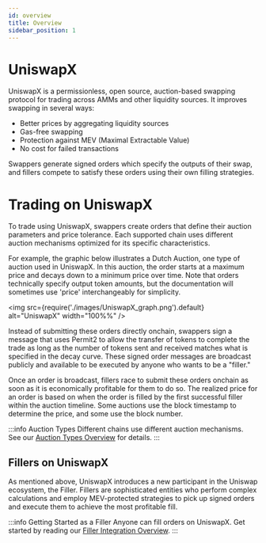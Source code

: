 ```yaml
---
id: overview
title: Overview
sidebar_position: 1
---
```


# UniswapX

UniswapX is a permissionless, open source, auction-based swapping protocol for trading across AMMs and other liquidity sources. It improves swapping in several ways:

- Better prices by aggregating liquidity sources
- Gas-free swapping
- Protection against MEV (Maximal Extractable Value)
- No cost for failed transactions

Swappers generate signed orders which specify the outputs of their swap, and fillers compete to satisfy these orders using their own filling strategies.

# Trading on UniswapX
To trade using UniswapX, swappers create orders that define their auction parameters and price tolerance. Each supported chain uses different auction mechanisms optimized for its specific characteristics.

For example, the graphic below illustrates a Dutch Auction, one type of auction used in UniswapX. In this auction, the order starts at a maximum price and decays down to a minimum price over time. Note that orders technically specify output token amounts, but the documentation will sometimes use 'price' interchangeably for simplicity.

 <img src={require('./images/UniswapX_graph.png').default} alt="UniswapX" width="100%%" /> 

Instead of submitting these orders directly onchain, swappers sign a message that uses Permit2 to allow the transfer of tokens to complete the trade as long as the number of tokens sent and received matches what is specified in the decay curve. These signed order messages are broadcast publicly and available to be executed by anyone who wants to be a "filler."

Once an order is broadcast, fillers race to submit these orders onchain as soon as it is economically profitable for them to do so. The realized price for an order is based on when the order is filled by the first successful filler within the auction timeline. Some auctions use the block timestamp to determine the price, and some use the block number.

:::info Auction Types
Different chains use different auction mechanisms. See our [Auction Types Overview](/contracts/uniswapx/auctiontypes) for details.
:::

## Fillers on UniswapX
As mentioned above, UniswapX introduces a new participant in the Uniswap ecosystem, the Filler. Fillers are sophisticated entities who perform complex calculations and employ MEV-protected strategies to pick up signed orders and execute them to achieve the most profitable fill. 

:::info Getting Started as a Filler
Anyone can fill orders on UniswapX. Get started by reading our [Filler Integration Overview](/contracts/uniswapx/fillers/filleroverview.md).
:::